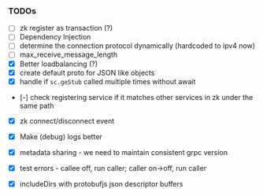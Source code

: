 ### TODOs

- [ ] zk register as transaction (?)
- [ ] Dependency Injection
- [ ] determine the connection protocol dynamically (hardcoded to ipv4 now)
- [ ] max_receive_message_length
- [x] Better loadbalancing (?)
- [x] create default proto for JSON like objects
- [x] handle if `sc.geStub` called multiple times without await
- [-] check registering service if it matches other services in zk under the same path
- [X] zk connect/disconnect event
- [x] Make (debug) logs better
- [x] metadata sharing - we need to maintain consistent grpc version
- [x] test errors - callee off, run caller; caller on->off, run caller
- [x] includeDirs with protobufjs json descriptor buffers


